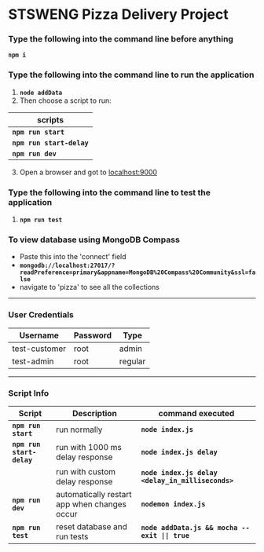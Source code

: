 # STSWENG Pizza Delivery Project
### Type the following into the command line before anything
**`npm i`**
### Type the following into the command line to run the application
1. **`node addData`**
2. Then choose a script to run:

| scripts                   |
| ------------------------- |
| **`npm run start`**       |
| **`npm run start-delay`** |
| **`npm run dev`**         |

3. Open a browser and got to [localhost:9000](http://localhost:9000)

### Type the following into the command line to test the application
1. **`npm run test`**

### To view database using MongoDB Compass
-   Paste this into the 'connect' field
-   **`mongodb://localhost:27017/?readPreference=primary&appname=MongoDB%20Compass%20Community&ssl=false`**
-   navigate to 'pizza' to see all the collections

---

### User Credentials
| Username      | Password | Type    |
| ------------- | -------- | ------- |
| test-customer | root     | admin   |
| test-admin    | root     | regular |

---

### Script Info
| Script                    | Description                                  | command executed                                  |
| ------------------------- | -------------------------------------------- | ------------------------------------------------- |
| **`npm run start`**       | run normally                                 | **`node index.js`**                               |
| **`npm run start-delay`** | run with 1000 ms delay response              | **`node index.js delay`**                         |
|                           | run with custom delay response               | **`node index.js delay <delay_in_milliseconds>`** |
| **`npm run dev`**         | automatically restart app when changes occur | **`nodemon index.js`**                            |
| **`npm run test`**        | reset database and run tests                 | **`node addData.js && mocha --exit \|\| true`**   |
